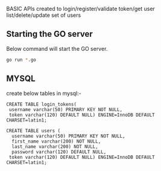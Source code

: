 

BASIC APIs created to login/register/validate token/get user list/delete/update set of users

## Starting the GO server

Below command will start the GO server.

```bash
go run *.go
```
## MYSQL 

create below tables in mysql:-

```
CREATE TABLE login_tokens(
 username varchar(50) PRIMARY KEY NOT NULL,
 token varchar(120) DEFAULT NULL) ENGINE=InnoDB DEFAULT CHARSET=latin1;
```
```
CREATE TABLE users (
  username varchar(50) PRIMARY KEY NOT NULL,
  first_name varchar(200) NOT NULL,
  last_name varchar(200) NOT NULL,
  password varchar(120) DEFAULT NULL,
 token varchar(120) DEFAULT NULL) ENGINE=InnoDB DEFAULT CHARSET=latin1;
```
